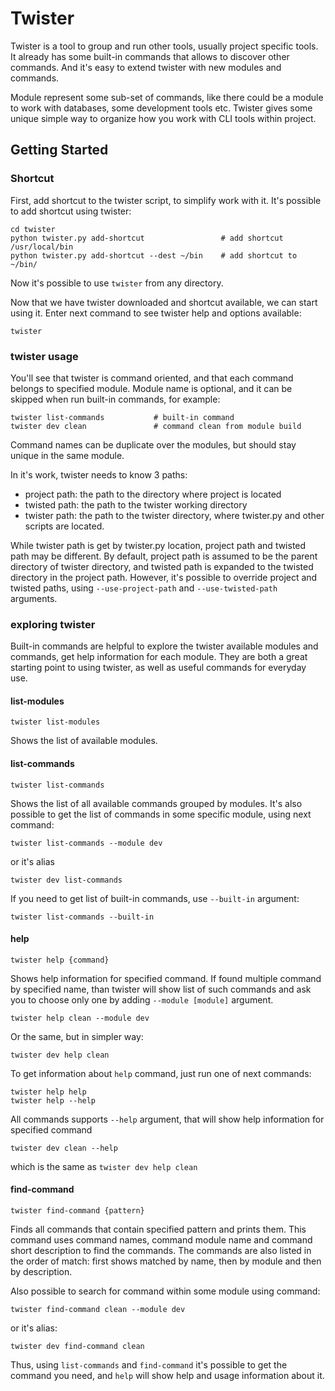 Twister
=======

Twister is a tool to group and run other tools, usually project specific tools. 
It already has some built-in commands that allows to discover other commands. And it's easy to extend twister with
new modules and commands.

Module represent some sub-set of commands, like there could be a module to work with databases, some development tools etc.
Twister gives some unique simple way to organize how you work with CLI tools within project.

## Getting Started

### Shortcut
First, add shortcut to the twister script, to simplify work with it. It's possible to add shortcut using twister:

    cd twister
    python twister.py add-shortcut                 # add shortcut /usr/local/bin
    python twister.py add-shortcut --dest ~/bin    # add shortcut to ~/bin/

Now it's possible to use `twister` from any directory.

Now that we have twister downloaded and shortcut available, we can start using it. Enter next command to see twister help and
options available:

    twister

### twister usage

You'll see that twister is command oriented, and that each command belongs to specified module. Module name is optional,
and it can be skipped when run built-in commands, for example:

    twister list-commands           # built-in command
    twister dev clean               # command clean from module build

Command names can be duplicate over the modules, but should stay unique in the same module.

In it's work, twister needs to know 3 paths:

 - project path: the path to the directory where project is located
 - twisted path: the path to the twister working directory
 - twister path: the path to the twister directory, where twister.py and other scripts are located.

While twister path is get by twister.py location, project path and twisted path may be different. By default, project path
is assumed to be the parent directory of twister directory, and twisted path is expanded to the twisted directory in the project path.
However, it's possible to override project and twisted paths, using `--use-project-path` and `--use-twisted-path` arguments.

### exploring twister

Built-in commands are helpful to explore the twister available modules and commands, get help information for each module. They are
both a great starting point to using twister, as well as useful commands for everyday use.

#### list-modules

    twister list-modules

Shows the list of available modules.

#### list-commands

    twister list-commands

Shows the list of all available commands grouped by modules. It's also possible to get the list of commands in some specific module,
using next command:

    twister list-commands --module dev

or it's alias

    twister dev list-commands

If you need to get list of built-in commands, use `--built-in` argument:

    twister list-commands --built-in

#### help

    twister help {command}

Shows help information for specified command. If found multiple command by specified name, than twister will show list of such commands
and ask you to choose only one by adding `--module [module]` argument.

    twister help clean --module dev

Or the same, but in simpler way:

    twister dev help clean

To get information about `help` command, just run one of next commands:

    twister help help
    twister help --help

All commands supports `--help` argument, that will show help information for specified command

    twister dev clean --help

which is the same as `twister dev help clean`

#### find-command

    twister find-command {pattern}

Finds all commands that contain specified pattern and prints them. This command uses command names, command module name and command short
description to find the commands. The commands are also listed in the order of match: first shows matched by name, then by module and
then by description.

Also possible to search for command within some module using command:

    twister find-command clean --module dev

or it's alias:

    twister dev find-command clean

Thus, using `list-commands` and `find-command` it's possible to get the command you need, and `help` will show help
and usage information about it.
